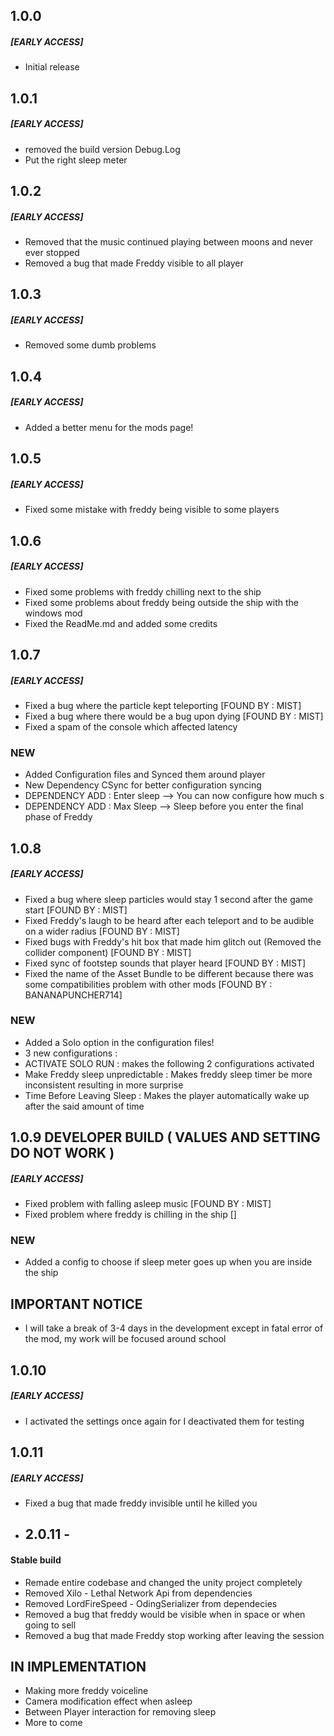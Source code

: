 ## 1.0.0
##### [EARLY ACCESS]
- Initial release
## 1.0.1
##### [EARLY ACCESS]
- removed the build version Debug.Log
- Put the right sleep meter
## 1.0.2
##### [EARLY ACCESS]
- Removed that the music continued playing between moons and never ever stopped
- Removed a bug that made Freddy visible to all player
## 1.0.3
##### [EARLY ACCESS]
- Removed some dumb problems
## 1.0.4
##### [EARLY ACCESS]
- Added a better menu for the mods page!
## 1.0.5
##### [EARLY ACCESS]
- Fixed some mistake with freddy being visible to some players
## 1.0.6
##### [EARLY ACCESS]
- Fixed some problems with freddy chilling next to the ship
- Fixed some problems about freddy being outside the ship with the windows mod
- Fixed the ReadMe.md and added some credits
## 1.0.7
##### [EARLY ACCESS]
- Fixed a bug where the particle kept teleporting [FOUND BY : MIST]
- Fixed a bug where there would be a bug upon dying [FOUND BY : MIST]
- Fixed a spam of the console which affected latency

### NEW
- Added Configuration files and Synced them around player
- New Dependency CSync for better configuration syncing
- DEPENDENCY ADD : Enter sleep --> You can now configure how much s
- DEPENDENCY ADD : Max Sleep --> Sleep before you enter the final phase of Freddy
## 1.0.8
##### [EARLY ACCESS]
- Fixed a bug where sleep particles would stay 1 second after the game start [FOUND BY : MIST]
- Fixed Freddy's laugh to be heard after each teleport and to be audible on a wider radius [FOUND BY : MIST]
- Fixed bugs with Freddy's hit box that made him glitch out (Removed the collider component) [FOUND BY : MIST]
- Fixed sync of footstep sounds that player heard [FOUND BY : MIST]
- Fixed the name of the Asset Bundle to be different because there was some compatibilities problem with other mods [FOUND BY : BANANAPUNCHER714]

### NEW
- Added a Solo option in the configuration files!
- 3 new configurations :
- ACTIVATE SOLO RUN : makes the following 2 configurations activated
- Make Freddy sleep unpredictable : Makes freddy sleep timer be more inconsistent resulting in more surprise
- Time Before Leaving Sleep : Makes the player automatically wake up after the said amount of time

## 1.0.9 DEVELOPER BUILD ( VALUES AND SETTING DO NOT WORK )
##### [EARLY ACCESS]
- Fixed problem with falling asleep music [FOUND BY : MIST]
- Fixed problem where freddy is chilling in the ship []

### NEW
- Added a config to choose if sleep meter goes up when you are inside the ship

## IMPORTANT NOTICE
- I will take a break of 3-4 days in the development except in fatal error of the mod, my work will be focused around school

## 1.0.10
##### [EARLY ACCESS]
- I activated the settings once again for I deactivated them for testing

## 1.0.11
##### [EARLY ACCESS]
- Fixed a bug that made freddy invisible until he killed you

- ## 2.0.11 - 

#### Stable build

- Remade entire codebase and changed the unity project completely
- Removed Xilo - Lethal Network Api from dependencies
- Removed LordFireSpeed - OdingSerializer from dependecies
- Removed a bug that freddy would be visible when in space or when going to sell
- Removed a bug that made Freddy stop working after leaving the session


## IN IMPLEMENTATION
- Making more freddy voiceline
- Camera modification effect when asleep
- Between Player interaction for removing sleep
- More to come